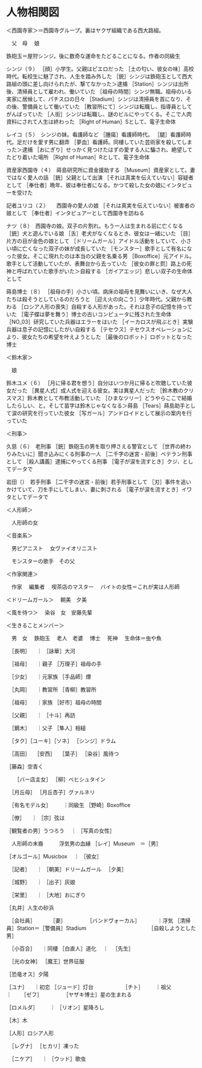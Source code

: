 人物相関図
===

＜西園寺家＞＝西園寺グループ。裏はヤクザ組織である西大路組。

　父　母
　娘

鉄砲玉＝屋狩シンジ。後に数奇な運命をたどることになる。作者の同級生

シンジ（９）
［顔］小学生。父親はピエロだった
［土の匂い、彼女の味］高校時代。転校生に魅了され、人生を踏み外した
［銃］シンジは鉄砲玉として西大路組の頭に差し向けられたが、撃てなかった＞逮捕
［Station］シンジは出所後、清掃員として雇われ、働いていた
［祖母の時間］シンジ無職。祖母のいる実家に居候して、パチスロの日々
［Stadium］シンジは清掃員を首になり、その後、警備員として働いていた
［教習所にて］シンジは転職し、指導員としてがんばっていた
［人街］シンジは転職し、謎のビルにやってくる。そこで人肉資料にされて人生は終わった
［Right of Human］Sとして、電子生命体

レイコ（５）　シンジの妹。看護師など
［腫瘍］看護師時代。
［腿］看護師時代。足だけを愛す男に翻弄
［夢血］看護師。同棲していた芸術家を殺してしまった＞逮捕
［おにぎり］せっかく見つけたはずの愛する人に騙され、絶望してたどり着いた場所
［Right of Human］Rとして、電子生命体

資産家西園寺（４）　蒔島研究所に資金援助する
［Museum］資産家として。妻ではなく愛人の話
［銃］父親として出演
［それは真実を伝えていない］容疑者として
［奉仕者］晩年、彼は奉仕者になる。かつて殺した女の娘にインタビューを受けた

記者ユリコ（２）　　西園寺の愛人の娘
［それは真実を伝えていない］被害者の娘として
［奉仕者］インタビュアーとして西園寺を訪ねる

ナツ（８）　西園寺の娘。双子の片割れ。もう一人は生まれる前に亡くなる
［銃］犬と遊んでいる娘
［舌］老犬がなくなるとき、彼女は一緒にいた
［目］片方の目が金色の娘として
［ドリームガール］アイドル活動をしていて、小さい頃に亡くなった双子の妹が成長していた
［モンスター］歌手として有名になった彼女。そこに現れたのは本当の父親を名乗る男
［Boxoffice］元アイドル。歌手として活動していたが、表舞台から去っていた
［彼女の罪と罰］路上の死神と呼ばれていた歌手がいた＞自殺する
［ガイアエッジ］悲しい双子の生命体として

蒔島博士（８）
［祖母の手］小さい頃。病床の祖母を見舞いにいき、なぜ大人たちは殺そうとしているのだろうと
［迎え火の向こう］少年時代。父親から教わる
［ロシア人形の喪失］自殺する人形があった。それは息子の記憶を持っていた
［電子蝶は夢を舞う］博士の古いコンピュータに残された生命体
［NO_03］研究していた兵器はエラーをはいた
［イーカロスが飛ぶとき］実験兵器は息子の記憶にしたがい自殺する
［テセウス］テセウスオペレーションにより、彼女たちの希望を叶えようとした
［最後のロボット］ロボットとなった博士

＜鈴木家＞

　娘

鈴木ユメ（６）
［月に帰る君を想う］自分はいつか月に帰ると吹聴していた彼女だった
［異星人式］成人式を迎える彼女。実は異星人だった
［鈴木教のクリスマス］鈴木教として布教活動していた
［ひまなツリー］どうやらここで結婚したらしい、と。そして苗字は鈴木じゃなくなる＞蒔島
［Tears］蒔島助手として涙の研究を行っていた彼女
［写ガール］アンドロイドとして展示の案内を行っていた

＜刑事＞

久慈（６）　老刑事
［銃］鉄砲玉の男を取り押さえる警官として
［世界の終わりみたいに］聞き込みにくる刑事の一人
［二千字の迷宮・前後］ベテラン刑事として
［殺人講義］逮捕にやってくる刑事
［電子が涙を流すとき］クジ、としてデータで

岩田（）　若手刑事
［二千字の迷宮・前後］若手刑事として
［刃］事件を追いかけていて、刀を手にしてしまい、妻に刺される
［電子が涙を流すとき］イワタとしてデータで

＜人形師＞

　人形師の女


＜音楽系＞

　男ピアニスト
　女ヴァイオリニスト

　モンスターの歌手　その父

＜作家関連＞

　作家
　編集者
　喫茶店のマスター
　バイトの女性＝これが実は人形師

＜ドリームガール＞
　朝美　夕美

＜風を待つ＞
　染谷　女　安藤先輩

＜生きることメンバー＞

　男　女
　鉄砲玉
　老人　老婆
　博士
　死神
　生命体＝虫や魚




　［長明］
　｜
［詠華］大河

　［祖母］
　｜親子
［万理子］祖母の手

　［少女］
　｜元家族
［手品師］煙

　［丸岡］
　｜教習所
［青柳］教習所

　［祖母］
　｜家族
［好市］祖母の時間

　［父親］
　｜
［十斗］再訪


　［鏑木］
　｜父子
［隼人］相槌

　［タク］［ユーキ］［ソネ］
［シンジ］ドラム

　［高田］
　［安西］
　［葉子］
［染谷］風待つ


［藤森］空青く

　　［バー店主女］
［柳］ベヒシュタイン

　［月丘母］
［月丘杏子］グァルネリ


　［有名モデル女］
　　｜同級生
［野崎］Boxoffice

　［僚］
　｜
［宗］弦は

［観覧者の男］うつろう
　｜
［写真の女性］

　人形師の末裔　　　浮気男の血縁
［レイ］Museum　＝［男］

［オルゴール］Musicbox
　｜
［彼女］

　［記者］
　｜
［朝美］ドリームガール
　［夕美］

　［城野］
　｜
［出子］灰娘

　［栄里］
　｜
［大地］おにぎり

［丸井］人生の砂浜

　［会社員］
　　　［妻］　　　　　［バンドヴォーカル］
　　　｜浮気
［清掃員］Station＝［警備員］Stadium
　　　　　　　　　　　　［自殺しようとした男］

　［小百合］
　｜同棲
［白直人］道化
　｜
　［先生］

　［光の女神］
［魔王］世界征服

［恐竜オス］夕陽

［ユナ］
　｜初恋
［ジュード］灯台　　　　　　［チト］
　　｜祖父　　　　　　　　　　｜
　　［ゼフ］　　　　　［ヤザキ博士］星の生まれる

［ロメルダ］
　　｜
［リオン］星降ろし

［木］木

［人形］ロシア人形

　［レグナ］
［ヒカリ］凍った

　［ニケア］
　｜
［ウッド］歌虫

